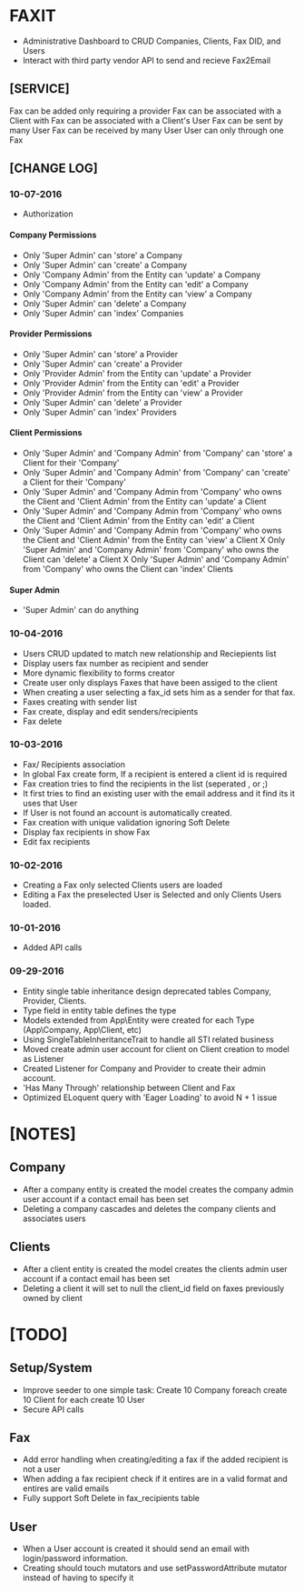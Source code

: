 
# FAXIT
- Administrative Dashboard to CRUD Companies, Clients, Fax DID, and Users
- Interact with third party vendor API to send and recieve Fax2Email

## [SERVICE]
Fax can be added only requiring a provider
Fax can be associated with a Client with
Fax can be associated with a Client's User
Fax can be sent by many User
Fax can be received by many User
User can only through one Fax

## [CHANGE LOG]
### 10-07-2016
- Authorization
#### Company Permissions
- Only 'Super Admin' can 'store' a Company
- Only 'Super Admin' can 'create' a Company
- Only 'Company Admin' from the Entity can 'update' a Company
- Only 'Company Admin' from the Entity can 'edit' a Company
- Only 'Company Admin' from the Entity can 'view' a Company 
- Only 'Super Admin' can 'delete' a Company
- Only 'Super Admin' can 'index' Companies
#### Provider Permissions
- Only 'Super Admin' can 'store' a Provider
- Only 'Super Admin' can 'create' a Provider
- Only 'Provider Admin' from the Entity can 'update' a Provider
- Only 'Provider Admin' from the Entity can 'edit' a Provider
- Only 'Provider Admin' from the Entity can 'view' a Provider 
- Only 'Super Admin' can 'delete' a Provider
- Only 'Super Admin' can 'index' Providers
#### Client Permissions
- Only 'Super Admin' and 'Company Admin' from 'Company' can 'store' a Client for their 'Company'
- Only 'Super Admin' and 'Company Admin' from 'Company' can 'create' a Client for their 'Company'
- Only 'Super Admin' and 'Company Admin from 'Company' who owns the Client and 'Client Admin' from the Entity can 'update' a Client
- Only 'Super Admin' and 'Company Admin from 'Company' who owns the Client and 'Client Admin' from the Entity can 'edit' a Client
- Only 'Super Admin' and 'Company Admin from 'Company' who owns the Client and 'Client Admin' from the Entity can 'view' a Client 
X Only 'Super Admin' and 'Company Admin' from 'Company' who owns the Client can 'delete' a Client
X Only 'Super Admin' and 'Company Admin' from 'Company' who owns the Client can 'index' Clients

#### Super Admin
- 'Super Admin' can do anything

### 10-04-2016
- Users CRUD updated to match new relationship and Reciepients list
- Display users fax number as recipient and sender
- More dynamic flexibility to forms creator
- Create user only displays Faxes that have been assiged to the client
- When creating a user selecting a fax_id sets him as a sender for that fax.
- Faxes creating with sender list
- Fax create, display and edit senders/recipients
- Fax delete

### 10-03-2016
- Fax/ Recipients association
- In global Fax create form, If a recipient is entered a client id is required
- Fax creation tries to find the recipients in the list (seperated , or ;) 
- It first tries to find an existing user with the email address and it find its it uses that User
- If User is not found an account is automatically created.
- Fax creation with unique validation ignoring Soft Delete
- Display fax recipients in show Fax
- Edit fax recipients

### 10-02-2016
- Creating a Fax only selected Clients users are loaded
- Editing a Fax the preselected User is Selected and only Clients Users loaded.


### 10-01-2016
- Added API calls

### 09-29-2016
- Entity single table inheritance design deprecated tables Company, Provider, Clients.
- Type field in entity table defines the type 
- Models extended from App\Entity were created for each Type (App\Company, App\Client, etc)
- Using SingleTableInheritanceTrait to handle all STI related business
- Moved create admin user account for client on Client creation to model as Listener
- Created Listener for Company and Provider to create their admin account.
- 'Has Many Through' relationship between Client and Fax
- Optimized ELoquent query with 'Eager Loading' to avoid N + 1 issue
 
# [NOTES]
## Company
- After a company entity is created the model creates the company admin user account if a contact email has been set
- Deleting a company cascades and deletes the company clients and associates users

## Clients
- After a client entity is created the model creates the clients admin user account if a contact email has been set
- Deleting a client it will set to null the client_id field on faxes previously owned by client

# [TODO]
## Setup/System
- Improve seeder to one simple task: Create 10 Company foreach create 10 Client for each create 10 User
- Secure API calls
## Fax
- Add error handling when creating/editing a fax if the added recipient is not a user
- When adding a fax recipient check if it entires are in a valid format and entires are valid emails
- Fully support Soft Delete in fax_recipients table
## User
- When a User account is created it should send an email with login/password information.
- Creating should touch mutators and use setPasswordAttribute mutator instead of having to specify it